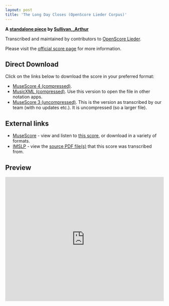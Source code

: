 ```yaml
---
layout: post
title: 'The Long Day Closes (OpenScore Lieder Corpus)'
---
```


__A [standalone piece](https://fourscoreandmore.org/openscore/lieder/Sullivan,_Arthur/_/) by [Sullivan,_Arthur](https://fourscoreandmore.org/openscore/lieder/Sullivan,_Arthur)__

Transcribed and maintained by contributors to [OpenScore Lieder].

Please visit the [official score page] for more information.

[official score page]: https://musescore.com/openscore-lieder-corpus/scores/6205297
[OpenScore Lieder]: https://musescore.com/openscore-lieder-corpus

## Direct Download

Click on the links below to download the score in your preferred format:
- [MuseScore 4 (compressed)](https://fourscoreandmore.org/openscore/lieder/Sullivan,_Arthur/_/The_Long_Day_Closes.mscz).
- [MusicXML (compressed)](https://fourscoreandmore.org/openscore/lieder/Sullivan,_Arthur/_/The_Long_Day_Closes.mxl). Use this version to open the file in other notation apps.
- [MuseScore 3 (uncompressed)](https://raw.githubusercontent.com/OpenScore/Lieder/refs/heads/main/scores/Sullivan,_Arthur/_/The_Long_Day_Closes/lc6205297.mscx). This is the version as transcribed by our team (with no updates etc.). It is uncompressed (so a larger file).

## External links

- [MuseScore] - view and listen to [this score][MuseScore], or download in a variety of formats.
- [IMSLP] - view the [source PDF file(s)][IMSLP] that this score was transcribed from.

[MuseScore]: https://musescore.com/score/6205297
[IMSLP]: https://imslp.org/wiki/Special:ReverseLookup/179565

## Preview

<iframe width="100%" height="394" src="https://musescore.com/openscore-lieder-corpus/scores/6205297/embed" frameborder="0" allowfullscreen allow="autoplay; fullscreen"></iframe>

